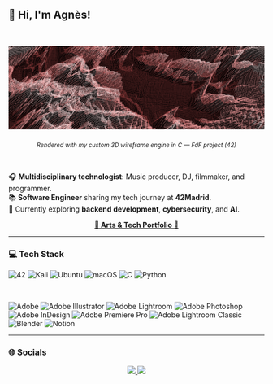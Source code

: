 ## 👋 Hi, I'm Agnès!
<br/>
<p align="center">
  <img src="https://github.com/agn3shayd3n/fdf-linux/blob/main/img/a.jpg" alt="FdF Project Preview" width="800">
</p>

<p align="center">
  <sub><i>Rendered with my custom 3D wireframe engine in C — FdF project (42)</i></sub>
</p>

<br/>

🎧 **Multidisciplinary technologist**: Music producer, DJ, filmmaker, and programmer.<br/>
📚 **Software Engineer** sharing my tech journey at **42Madrid**.<br/>
💭 Currently exploring **backend development**, **cybersecurity**, and **AI**.<br/>

<p align="center">
  <a href="https://agneshayden.carrd.co" target="_blank" rel="noopener noreferrer">
    <strong>🌟 Arts & Tech Portfolio 🌟</strong>
  </a>
</p>

---

### 💻 Tech Stack

![42](https://img.shields.io/badge/-42-black?style=for-the-badge&logo=42&logoColor=white)
![Kali](https://img.shields.io/badge/Kali-268BEE?style=for-the-badge&logo=kalilinux&logoColor=white)
![Ubuntu](https://img.shields.io/badge/Ubuntu-E95420?style=for-the-badge&logo=ubuntu&logoColor=white)
![macOS](https://img.shields.io/badge/mac%20os-000000?style=for-the-badge&logo=macos&logoColor=F0F0F0)
![C](https://img.shields.io/badge/c-%2300599C.svg?style=for-the-badge&logo=c&logoColor=white)
![Python](https://img.shields.io/badge/python-3670A0?style=for-the-badge&logo=python&logoColor=ffdd54)

<br/>

![Adobe](https://img.shields.io/badge/adobe-%23FF0000.svg?style=for-the-badge&logo=adobe&logoColor=white)
![Adobe Illustrator](https://img.shields.io/badge/adobe%20illustrator-%23FF9A00.svg?style=for-the-badge&logo=adobe%20illustrator&logoColor=white)
![Adobe Lightroom](https://img.shields.io/badge/Adobe%20Lightroom-31A8FF.svg?style=for-the-badge&logo=Adobe%20Lightroom&logoColor=white)
![Adobe Photoshop](https://img.shields.io/badge/adobe%20photoshop-%2331A8FF.svg?style=for-the-badge&logo=adobe%20photoshop&logoColor=white)
![Adobe InDesign](https://img.shields.io/badge/Adobe%20InDesign-49021F?style=for-the-badge&logo=adobeindesign&logoColor=FF3366)
![Adobe Premiere Pro](https://img.shields.io/badge/Adobe%20Premiere%20Pro-9999FF.svg?style=for-the-badge&logo=Adobe%20Premiere%20Pro&logoColor=white)
![Adobe Lightroom Classic](https://img.shields.io/badge/Adobe%20Lightroom%20Classic-31A8FF.svg?style=for-the-badge&logo=Adobe%20Lightroom%20Classic&logoColor=white)
![Blender](https://img.shields.io/badge/blender-%23F5792A.svg?style=for-the-badge&logo=blender&logoColor=white)
![Notion](https://img.shields.io/badge/Notion-%23000000.svg?style=for-the-badge&logo=notion&logoColor=white)

---

### 🌐 Socials

<p align="center">
  <a href="https://instagram.com/satur4ted" target="_blank">
    <img src="https://img.shields.io/badge/Instagram-%23E4405F.svg?logo=Instagram&logoColor=white" />
  </a>
  <a href="https://www.linkedin.com/in/agnes-hayden/" target="_blank">
    <img src="https://img.shields.io/badge/LinkedIn-%230077B5.svg?logo=linkedin&logoColor=white" />
  </a>
</p>
